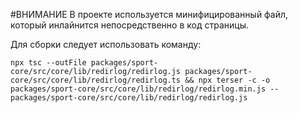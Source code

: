 #ВНИМАНИЕ
В проекте используется минифицированный файл, который инлайнится непосредственно в код страницы.

Для сборки следует использовать команду:

```
npx tsc --outFile packages/sport-core/src/core/lib/redirlog/redirlog.js packages/sport-core/src/core/lib/redirlog/redirlog.ts && npx terser -c -o packages/sport-core/src/core/lib/redirlog/redirlog.min.js -- packages/sport-core/src/core/lib/redirlog/redirlog.js
```
